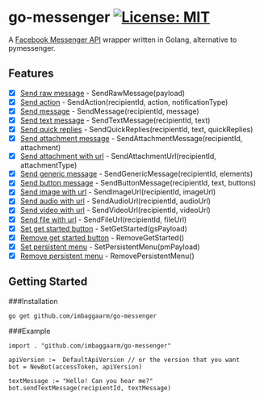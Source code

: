 # go-messenger [![License: MIT](https://img.shields.io/badge/License-MIT-black.svg)](https://opensource.org/licenses/MIT)
A [Facebook Messenger API](https://developers.facebook.com/docs/messenger-platform) wrapper written in Golang,
alternative to pymessenger.

## Features
- [x] [Send raw message](https://developers.facebook.com/docs/messenger-platform/reference/send-api/) - SendRawMessage(payload)
- [x] [Send action](https://developers.facebook.com/docs/messenger-platform/send-api-reference/sender-actions) - SendAction(recipientId, action, notificationType)
- [x] [Send message](https://developers.facebook.com/docs/messenger-platform/send-messages) - SendMessage(recipientId, message)
- [x] [Send text message](https://developers.facebook.com/docs/messenger-platform/send-messages#sending_text) - SendTextMessage(recipientId, text)
- [x] [Send quick replies](https://developers.facebook.com/docs/messenger-platform/send-messages/quick-replies) - SendQuickReplies(recipientId, text, quickReplies)
- [x] [Send attachment message](https://developers.facebook.com/docs/messenger-platform/send-messages#sending_attachments) - SendAttachmentMessage(recipientId, attachment)
- [x] [Send attachment with url](https://developers.facebook.com/docs/messenger-platform/send-messages#sending_attachments) - SendAttachmentUrl(recipientId, attachmentType)
- [x] [Send generic message](https://developers.facebook.com/docs/messenger-platform/reference/template/generic) - SendGenericMessage(recipientId, elements)
- [x] [Send button message](https://developers.facebook.com/docs/messenger-platform/send-messages/buttons) - SendButtonMessage(recipientId, text, buttons)
- [x] [Send image with url](https://developers.facebook.com/docs/messenger-platform/send-messages#sending_attachments) - SendImageUrl(recipientId, imageUrl)
- [x] [Send audio with url](https://developers.facebook.com/docs/messenger-platform/send-messages#sending_attachments) - SendAudioUrl(recipientId, audioUrl)
- [x] [Send video with url](https://developers.facebook.com/docs/messenger-platform/send-messages#sending_attachments) - SendVideoUrl(recipientId, videoUrl)
- [x] [Send file with url](https://developers.facebook.com/docs/messenger-platform/send-messages#sending_attachments) - SendFileUrl(recipientId, fileUrl)
- [x] [Set get started button](https://developers.facebook.com/docs/messenger-platform/reference/messenger-profile-api/get-started-button) - SetGetStarted(gsPayload)
- [x] [Remove get started button](https://developers.facebook.com/docs/messenger-platform/reference/messenger-profile-api/#delete) - RemoveGetStarted()
- [x] [Set persistent menu](https://developers.facebook.com/docs/messenger-platform/reference/messenger-profile-api/persistent-menu) - SetPersistentMenu(pmPayload)
- [x] [Remove persistent menu](https://developers.facebook.com/docs/messenger-platform/reference/messenger-profile-api/#delete) - RemovePersistentMenu()
## Getting Started
###Installation
```
go get github.com/imbaggaarm/go-messenger
```
###Example
```
import . "github.com/imbaggaarm/go-messenger"

apiVersion :=  DefaultApiVersion // or the version that you want
bot = NewBot(accessToken, apiVersion)

textMessage := "Hello! Can you hear me?"
bot.sendTextMessage(recipientId, textMessage)
```

 